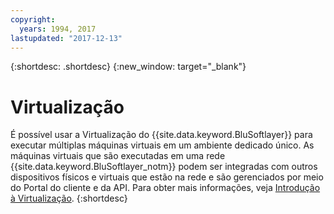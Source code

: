 ```yaml
---
copyright:
  years: 1994, 2017
lastupdated: "2017-12-13"
---
```


{:shortdesc: .shortdesc}
{:new_window: target="_blank"}

# Virtualização

É possível usar a Virtualização do {{site.data.keyword.BluSoftlayer}} para executar múltiplas máquinas virtuais em um ambiente dedicado único. As máquinas
virtuais que são executadas em uma rede {{site.data.keyword.BluSoftlayer_notm}} podem ser integradas com outros dispositivos físicos e virtuais que estão na
rede e são gerenciados por meio do Portal do cliente e da API. Para obter mais informações, veja
[Introdução à Virtualização](/docs/infrastructure/virtualization/virt_index.html).
{:shortdesc}
